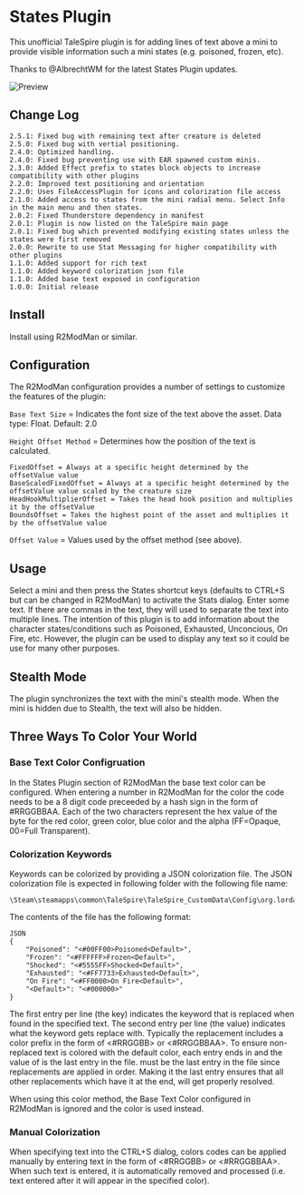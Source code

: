 # States Plugin

This unofficial TaleSpire plugin is for adding lines of text above a mini
to provide visible information such a mini states (e.g. poisoned, frozen, etc).

Thanks to @AlbrechtWM for the latest States Plugin updates.

![Preview](https://i.imgur.com/TO8Cvjx.png)

## Change Log

```
2.5.1: Fixed bug with remaining text after creature is deleted
2.5.0: Fixed bug with vertial positioning.
2.4.0: Optimized handling.
2.4.0: Fixed bug preventing use with EAR spawned custom minis.
2.3.0: Added Effect prefix to states block objects to increase compatibility with other plugins
2.2.0: Improved text positioning and orientation
2.2.0: Uses FileAccessPlugin for icons and colorization file access
2.1.0: Added access to states from the mini radial menu. Select Info in the main menu and then states.
2.0.2: Fixed Thunderstore dependency in manifest
2.0.1: Plugin is now listed on the TaleSpire main page
2.0.1: Fixed bug which prevented modifying existing states unless the states were first removed
2.0.0: Rewrite to use Stat Messaging for higher compatibility with other plugins
1.1.0: Added support for rich text
1.1.0: Added keyword colorization json file
1.1.0: Added base text exposed in configuration
1.0.0: Initial release
```

## Install

Install using R2ModMan or similar.

## Configuration

The R2ModMan configuration provides a number of settings to customize the features of the plugin:

``Base Text Size`` = Indicates the font size of the text above the asset. Data type: Float. Default: 2.0

``Height Offset Method`` = Determines how the position of the text is calculated.
```
FixedOffset = Always at a specific height determined by the offsetValue value
BaseScaledFixedOffset = Always at a specific height determined by the offsetValue value scaled by the creature size
HeadHookMultiplierOffset = Takes the head hook position and multiplies it by the offsetValue
BoundsOffset = Takes the highest point of the asset and multiplies it by the offsetValue value
```
``Offset Value`` = Values used by the offset method (see above).

## Usage

Select a mini and then press the States shortcut keys (defaults to CTRL+S but can be changed in R2ModMan) to activate the Stats dialog.
Enter some text. If there are commas in the text, they will used to separate the text into multiple lines. The intention of this plugin
is to add information about the character states/conditions such as Poisoned, Exhausted, Unconcious, On Fire, etc. However, the plugin
can be used to display any text so it could be use for many other purposes.

## Stealth Mode

The plugin synchronizes the text with the mini's stealth mode. When the mini is hidden due to Stealth, the text will also be hidden.

## Three Ways To Color Your World

### Base Text Color Configruation

In the States Plugin section of R2ModMan the base text color can be configured. When entering a number in R2ModMan for the color the
code needs to be a 8 digit code preceeded by a hash sign in the form of #RRGGBBAA. Each of the two characters represent the hex value
of the byte for the red color, green color, blue color and the alpha (FF=Opaque, 00=Full Transparent).

### Colorization Keywords

Keywords can be colorized by providing a JSON colorization file. The JSON colorization file is expected in following folder with
the following file name:

```
\Steam\steamapps\common\TaleSpire\TaleSpire_CustomData\Config\org.lordashes.plugins.states\ColorizedKeywords.json
```

The contents of the file has the following format:

```
JSON
{
	"Poisoned": "<#00FF00>Poisoned<Default>",
	"Frozen": "<#FFFFFF>Frozen<Default>",
	"Shocked": "<#5555FF>Shocked<Default>",
	"Exhausted": "<#FF7733>Exhausted<Default>",
	"On Fire": "<#FF0000>On Fire<Default>",
	"<Default>": "<#000000>"
}
```

The first entry per line (the key) indicates the keyword that is replaced when found in the specified text.
The second entry per line (the value) indicates what the keyword gets replace with. Typically the replacement
includes a color prefix in the form of <#RRGGBB> or <#RRGGBBAA>. To ensure non-replaced text is colored with
the default color, each entry ends in <Default> and the value of <Default> is the last entry in the file.
<Default> must be the last entry in the file since replacements are applied in order. Making it the last entry
ensures that all other replacements which have it at the end, will get properly resolved.

When using this color method, the Base Text Color configured in R2ModMan is ignored and the <Default> color is
used instead.

### Manual Colorization

When specifying text into the CTRL+S dialog, colors codes can be applied manually by entering text in the form
of <#RRGGBB> or <#RRGGBBAA>. When such text is entered, it is automatically removed and processed (i.e. text
entered after it will appear in the specified color).
